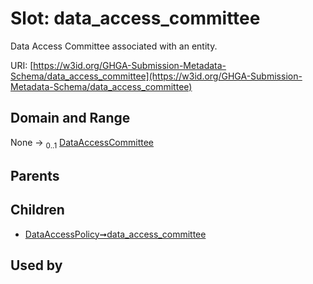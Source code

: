 
# Slot: data_access_committee


Data Access Committee associated with an entity.

URI: [https://w3id.org/GHGA-Submission-Metadata-Schema/data_access_committee](https://w3id.org/GHGA-Submission-Metadata-Schema/data_access_committee)


## Domain and Range

None &#8594;  <sub>0..1</sub> [DataAccessCommittee](DataAccessCommittee.md)

## Parents


## Children

 *  [DataAccessPolicy➞data_access_committee](DataAccessPolicy_data_access_committee.md)

## Used by

